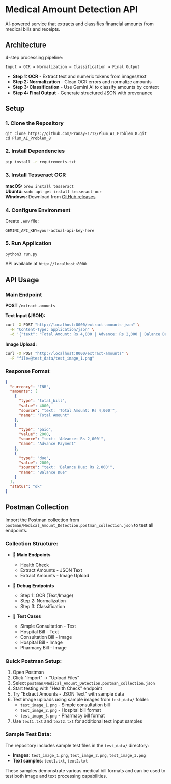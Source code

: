 # Medical Amount Detection API

AI-powered service that extracts and classifies financial amounts from medical bills and receipts.

## Architecture

4-step processing pipeline:

```
Input → OCR → Normalization → Classification → Final Output
```

- **Step 1: OCR** - Extract text and numeric tokens from images/text
- **Step 2: Normalization** - Clean OCR errors and normalize amounts  
- **Step 3: Classification** - Use Gemini AI to classify amounts by context
- **Step 4: Final Output** - Generate structured JSON with provenance

## Setup

### 1. Clone the Repository
```
git clone https://github.com/Pranay-1712/Plum_AI_Problem_8.git
cd Plum_AI_Problem_8
```

### 2. Install Dependencies
```bash
pip install -r requirements.txt
```

### 3. Install Tesseract OCR
**macOS:** `brew install tesseract`  
**Ubuntu:** `sudo apt-get install tesseract-ocr`  
**Windows:** Download from [GitHub releases](https://github.com/UB-Mannheim/tesseract/wiki)

### 4. Configure Environment
Create `.env` file:
```env
GEMINI_API_KEY=your-actual-api-key-here
```

### 5. Run Application
```bash
python3 run.py
```

API available at `http://localhost:8000`

## API Usage

### Main Endpoint
**POST** `/extract-amounts`

**Text Input (JSON):**
```bash
curl -X POST "http://localhost:8000/extract-amounts-json" \
  -H "Content-Type: application/json" \
  -d '{"text": "Total Amount: Rs 4,000 | Advance: Rs 2,000 | Balance Due: Rs 2,000"}'
```

**Image Upload:**
```bash
curl -X POST "http://localhost:8000/extract-amounts" \
  -F "file=@test_data/test_image_1.png"
```

### Response Format
```json
{
  "currency": "INR",
  "amounts": [
    {
      "type": "total_bill",
      "value": 4000,
      "source": "text: 'Total Amount: Rs 4,000'",
      "name": "Total Amount"
    },
    {
      "type": "paid",
      "value": 2000,
      "source": "text: 'Advance: Rs 2,000'",
      "name": "Advance Payment"
    },
    {
      "type": "due",
      "value": 2000,
      "source": "text: 'Balance Due: Rs 2,000'",
      "name": "Balance Due"
    }
  ],
  "status": "ok"
}
```
## Postman Collection

Import the Postman collection from `postman/Medical_Amount_Detection.postman_collection.json` to test all endpoints.

### Collection Structure:
- **🏥 Main Endpoints**
  - Health Check
  - Extract Amounts - JSON Text
  - Extract Amounts - Image Upload

- **🔧 Debug Endpoints**
  - Step 1: OCR (Text/Image)
  - Step 2: Normalization
  - Step 3: Classification

- **🧪 Test Cases**
  - Simple Consultation - Text
  - Hospital Bill - Text
  - Consultation Bill - Image
  - Hospital Bill - Image
  - Pharmacy Bill - Image

### Quick Postman Setup:
1. Open Postman
2. Click "Import" → "Upload Files"
3. Select `postman/Medical_Amount_Detection.postman_collection.json`
4. Start testing with "Health Check" endpoint
5. Try "Extract Amounts - JSON Text" with sample data
6. Test image uploads using sample images from `test_data/` folder:
   - `test_image_1.png` - Simple consultation bill
   - `test_image_2.png` - Hospital bill format
   - `test_image_3.png` - Pharmacy bill format
7. Use `text1.txt` and `text2.txt` for additional text input samples

### Sample Test Data:
The repository includes sample test files in the `test_data/` directory:
- **Images**: `test_image_1.png`, `test_image_2.png`, `test_image_3.png`
- **Text samples**: `text1.txt`, `text2.txt`

These samples demonstrate various medical bill formats and can be used to test both image and text processing capabilities.
